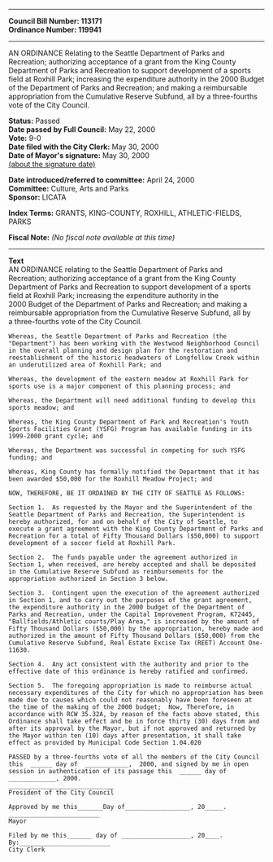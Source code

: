 * * * * *  
  
**Council Bill Number: [](#h0)[](#h2)113171**   
**Ordinance Number: 119941**  
  
* * * * *  
  
AN ORDINANCE Relating to the Seattle Department of Parks and Recreation; authorizing acceptance of a grant from the King County Department of Parks and Recreation to support development of a sports field at Roxhill Park; increasing the expenditure authority in the 2000 Budget of the Department of Parks and Recreation; and making a reimbursable appropriation from the Cumulative Reserve Subfund, all by a three-fourths vote of the City Council.  
  
**Status:** Passed   
**Date passed by Full Council:** May 22, 2000   
**Vote:** 9-0   
**Date filed with the City Clerk:** May 30, 2000   
**Date of Mayor's signature:** May 30, 2000   
[(about the signature date)](/~public/approvaldate.htm)   
  
  
**Date introduced/referred to committee:** April 24, 2000   
**Committee:** Culture, Arts and Parks   
**Sponsor:** LICATA   
  
**Index Terms:** GRANTS, KING-COUNTY, ROXHILL, ATHLETIC-FIELDS, PARKS  
  
**Fiscal Note:** *(No fiscal note available at this time)*  
  
* * * * *  
  
**Text**  
    AN ORDINANCE relating to the Seattle Department of Parks and  
    Recreation; authorizing acceptance of a grant from the King County  
    Department of Parks and Recreation to support development of a sports  
    field at Roxhill Park; increasing the expenditure authority in the  
    2000 Budget of the Department of Parks and Recreation; and making a  
    reimbursable appropriation from the Cumulative Reserve Subfund, all by  
    a three-fourths vote of the City Council.  
  
    Whereas, the Seattle Department of Parks and Recreation (the  
    "Department") has been working with the Westwood Neighborhood Council  
    in the overall planning and design plan for the restoration and  
    reestablishment of the historic headwaters of Longfellow Creek within  
    an underutilized area of Roxhill Park; and  
  
    Whereas, the development of the eastern meadow at Roxhill Park for  
    sports use is a major component of this planning process; and  
  
    Whereas, the Department will need additional funding to develop this  
    sports meadow; and  
  
    Whereas, the King County Department of Park and Recreation's Youth  
    Sports Facilities Grant (YSFG) Program has available funding in its  
    1999-2000 grant cycle; and  
  
    Whereas, the Department was successful in competing for such YSFG  
    funding; and  
  
    Whereas, King County has formally notified the Department that it has  
    been awarded $50,000 for the Roxhill Meadow Project; and  
  
    NOW, THEREFORE, BE IT ORDAINED BY THE CITY OF SEATTLE AS FOLLOWS:  
  
    Section 1.  As requested by the Mayor and the Superintendent of the  
    Seattle Department of Parks and Recreation, the Superintendent is  
    hereby authorized, for and on behalf of the City of Seattle, to  
    execute a grant agreement with the King County Department of Parks and  
    Recreation for a total of Fifty Thousand Dollars ($50,000) to support  
    development of a soccer field at Roxhill Park.  
  
    Section 2.  The funds payable under the agreement authorized in  
    Section 1, when received, are hereby accepted and shall be deposited  
    in the Cumulative Reserve Subfund as reimbursements for the  
    appropriation authorized in Section 3 below.  
  
    Section 3.  Contingent upon the execution of the agreement authorized  
    in Section 1, and to carry out the purposes of the grant agreement,  
    the expenditure authority in the 2000 budget of the Department of  
    Parks and Recreation, under the Capital Improvement Program, K72445,  
    "Ballfields/Athletic courts/Play Area," is increased by the amount of  
    Fifty Thousand Dollars ($50,000) by the appropriation, hereby made and  
    authorized in the amount of Fifty Thousand Dollars ($50,000) from the  
    Cumulative Reserve Subfund, Real Estate Excise Tax (REET) Account One-  
    11630.  
  
    Section 4.  Any act consistent with the authority and prior to the  
    effective date of this ordinance is hereby ratified and confirmed.  
  
    Section 5.  The foregoing appropriation is made to reimburse actual  
    necessary expenditures of the City for which no appropriation has been  
    made due to causes which could not reasonably have been foreseen at  
    the time of the making of the 2000 budget;  Now, Therefore, in  
    accordance with RCW 35.32A, by reason of the facts above stated, this  
    Ordinance shall take effect and be in force thirty (30) days from and  
    after its approval by the Mayor, but if not approved and returned by  
    the Mayor within ten (10) days after presentation, it shall take  
    effect as provided by Municipal Code Section 1.04.020  
  
    PASSED by a three-fourths vote of all the members of the City Council  
    this  ______ day of  ____________,  2000, and signed by me in open  
    session in authentication of its passage this  ______ day of  
    _____________, 2000.  
    _____________________________  
    President of the City Council  
  
    Approved by me this_______Day of__________________, 20_____.  
    _________________________  
    Mayor  
  
    Filed by me this_______ day of ___________________, 20____.  
    By:_________________________  
    City Clerk  
